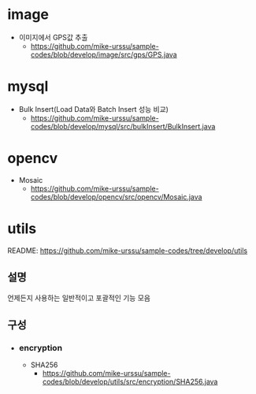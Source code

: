 # image

- 이미지에서 GPS값 추출
    - https://github.com/mike-urssu/sample-codes/blob/develop/image/src/gps/GPS.java

# mysql

- Bulk Insert(Load Data와 Batch Insert 성능 비교)
    - https://github.com/mike-urssu/sample-codes/blob/develop/mysql/src/bulkInsert/BulkInsert.java

# opencv

- Mosaic
    - https://github.com/mike-urssu/sample-codes/blob/develop/opencv/src/opencv/Mosaic.java

# utils

README: https://github.com/mike-urssu/sample-codes/tree/develop/utils

## 설명

언제든지 사용하는 일반적이고 포괄적인 기능 모음

## 구성

- ### encryption
    - SHA256
        - https://github.com/mike-urssu/sample-codes/blob/develop/utils/src/encryption/SHA256.java

